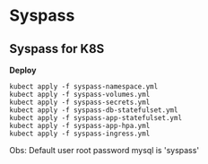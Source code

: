 # Syspass

## Syspass for K8S

 
 **Deploy**
 

    kubect apply -f syspass-namespace.yml
    kubect apply -f syspass-volumes.yml
    kubect apply -f syspass-secrets.yml
    kubect apply -f syspass-db-statefulset.yml 
    kubect apply -f syspass-app-statefulset.yml
    kubect apply -f syspass-app-hpa.yml 
    kubect apply -f syspass-ingress.yml

Obs: Default  user root password mysql is 'syspass'
 
